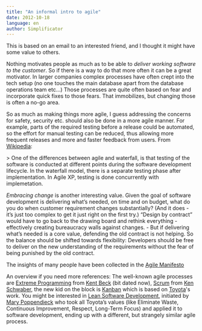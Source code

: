 ```yaml
---
title: "An informal intro to agile"
date: 2012-10-18
language: en
author: Simplificator
---
```


This is based on an email to an interested friend, and I thought it might have some value to others.

Nothing motivates people as much as to be able to _deliver working software to the customer_. So if there is a way to do that more often it can be a great motivator. In larger companies complex processes have often crept into the tech setup (no one touches the main database apart from the database operations team etc…) Those processes are quite often based on fear and incorporate quick fixes to those fears. That immobilizes, but changing those is often a no-go area.

So as much as making things more agile, I guess addressing the concerns for safety, security etc. should also be done in a more agile manner. For example, parts of the required testing before a release could be automated, so the effort for manual testing can be reduced, thus allowing more frequent releases and more and faster feedback from users. From [Wikipedia](http://en.wikipedia.org/wiki/Agile_software_development):

\> One of the differences between agile and waterfall, is that testing of the software is conducted at different points during the software development lifecycle. In the waterfall model, there is a separate testing phase after implementation. In Agile XP, testing is done concurrently with implemetation.

_Embracing change_ is another interesting value. Given the goal of software development is delivering what’s needed, on time and on budget, what do you do when customer requirement changes substantially? (And it does - it’s just too complex to get it just right on the first try.) “Design by contract” would have to go back to the drawing board and rethink everything - effectively creating bureaucracy walls against changes. - But if delivering what’s needed is a core value, defending the old contract is not helping. So the balance should be shifted towards flexibility: Developers should be free to deliver on the new understanding of the requirements without the fear of being punished by the old contract.

The insights of many people have been collected in the [Agile Manifesto](http://agilemanifesto.org/)

An overview if you need more references: The well-known agile processes are [Extreme Programming](http://www.extremeprogramming.org/) from [Kent Beck](http://books.google.ch/books/about/Extreme_Programming_Explained.html?id=G8EL4H4vf7UC&redir_esc=y) (bit dated now), [Scrum](http://en.wikipedia.org/wiki/Scrum_(development)) from [Ken Schwaber](http://www.amazon.com/s?search-alias=stripbooks&field-isbn=9780735619937), the new kid on the block is [Kanban](http://en.wikipedia.org/wiki/Kanban_(development)) which is based on [Toyota](http://en.wikipedia.org/wiki/Toyota_Production_System)'s work. You might be interested in [Lean Software Development](http://en.wikipedia.org/wiki/Lean_software_development), initiated by [Mary Poppendieck](http://www.amazon.com/Lean-Software-Development-Agile-Toolkit/dp/0321150783/ref=sr_1_1?s=books&ie=UTF8&qid=1350636674&sr=1-1&keywords=mary+poppendieck) who took all Toyota’s values (like Eliminate Waste, Continuous Improvement, Respect, Long-Term Focus) and applied it to software development, ending up with a different, but strangely similar agile process.
